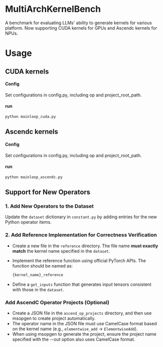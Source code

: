 # MultiArchKernelBench

A benchmark for evaluating LLMs' ability to generate kernels for various platform. Now supporting CUDA kernels for GPUs and Ascendc kernels for NPUs.

# Usage
## CUDA kernels
#### Config
Set configurations in config.py, including op and project_root_path.
#### run
```
python mainloop_cuda.py
```

## Ascendc kernels
#### Config
Set configurations in config.py, including op and project_root_path.

#### run
```
python mainloop_ascendc.py
```

## Support for New Operators

### 1. Add New Operators to the Dataset
Update the `dataset` dictionary in `constant.py` by adding entries for the new Python operator items.

### 2. Add Reference Implementation for Correctness Verification
- Create a new file in the `reference` directory. The file name **must exactly match** the kernel name specified in the `dataset`.
- Implement the reference function using official PyTorch APIs. The function should be named as:
  
  ```python
  {kernel_name}_reference
  ```
- Define a `get_inputs` function that generates input tensors consistent with those in the `dataset`.

### Add AscendC Operator Projects (Optional)
- Create a JSON file in the `ascend_op_projects` directory, and then use msopgen to create project automatically.
- The operator name in the JSON file must use CamelCase format based on the kernel name (e.g., `elementwise_add` → `ElementwiseAdd`).
- When using msopgen to generate the project, ensure the project name specified with the --out option also uses CamelCase format.
